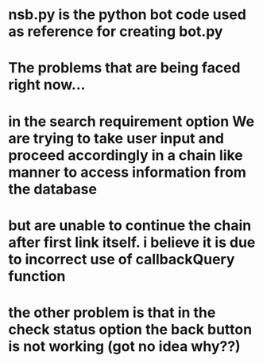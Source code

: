 # nsb.py is the python bot code used as reference for creating bot.py
# The problems that are being faced right now...
# in the search requirement option We are trying to take user input and proceed accordingly in a chain like manner to access information from the database
# but are unable to continue the chain after first link itself. i believe it is due to incorrect use of callbackQuery function
# the other problem is that in the check status option the back button is not working (got no idea why??)
